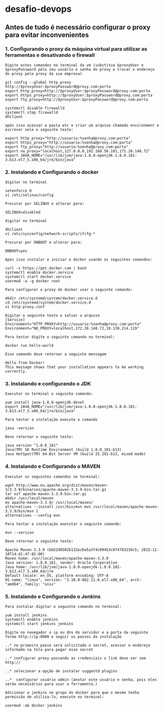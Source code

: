 # desafio-devops

## Antes de tudo é necessário configurar o proxy para evitar inconvenientes


### 1. Configurando o proxy da máquina virtual para utilizar as ferramentas e desativando o firewall

    Digite estes comandos no terminal da vm (substitua $proxyUser e $proxyPassword pelo seu usuário e senha do proxy e trocar o endereço do proxy pelo proxy da sua empresa)

```shell
git config --global http.proxy http://$proxyUser:$proxyPassword@proxy.com:porta
export http_proxy=http://$proxyUser:$proxyPassword@proxy.com:porta
export https_proxy=http://$proxyUser:$proxyPassword@proxy.com:porta
export ftp_proxy=http://$proxyUser:$proxyPassword@proxy.com:porta

systemctl disable firewalld
systemctl stop firewalld
dhclient
```

    após isso acessar a pasta etc e criar um arquivo chamado environment e escrever nele o seguinte texto:

```shell
export http_proxy="http://usuario:%senha@proxy.com:porta"
export https_proxy="http://usuario:%senha@proxy.com:porta"
export ftp_proxy="http://usuario:%senha@proxy.com:porta"
export no_proxy="localhost,127.0.0.0,192.168.56.101,172.20.148.72"
export JAVA_HOME="/usr/lib/jvm/java-1.8.0-openjdk-1.8.0.181-3.b13.el7_5.x86_64/jre/bin/java"
```


### 2. Instalando e Configurando o docker

    digitar no terminal

```shell
setenforce 0
vi /etc/selinux/config
```

    Procurar por SELINUX e alterar para:
    
    SELINUX=disabled

    digitar no terminal

```shell
dhclient
vi /etc/sysconfig/network-scripts/ifcfg-*
```
    Procurar por ONBOOT e alterar para:
    
    ONBOOT=yes

    Após isso instalar e iniciar o docker usando os seguintes comandos:

```shell
curl -s https://get.docker.com | bash
systemctl enable docker.service
systemctl start docker.service
usermod -a -g docker root
```

    Para configurar o proxy do docker usar o seguinte comando:

```shell
mkdir /etc/systemd/system/docker.service.d
cd /etc/systemd/system/docker.service.d
vi http-proxy.conf
```

    Digitar o seguinte texto e salvar o arquivo
    [Service]
    Environment="HTTP_PROXY=http://usuario:%senha@proxy.com:porta"
    Environment="NO_PROXY=localhost,172.20.148.72,10.130.214.119"

    Para testar digite o seguinte comando no terminal:

```shell
docker run hello-world
```

    Esse comando deve retornar a seguinte mensagem

    Hello from Docker!
    This message shows that your installation appears to be working correctly.


### 3. Instalando e configurando o JDK

    Executar no terminal o seguinte comando:

```shell
yum install java-1.8.0-openjdk-devel
export JAVA_HOME="/usr/lib/jvm/java-1.8.0-openjdk-1.8.0.181-3.b13.el7_5.x86_64/jre/bin/java"
```

    Para testar a instalação execute o comando 

```shell
java -version
```

    Deve retornar o seguinte texto:

    java version "1.8.0_181"
    Java(TM) SE Runtime Environment (build 1.8.0_181-b13)
    Java HotSpot(TM) 64-Bit Server VM (build 25.181-b13, mixed mode)

### 4. Instalando e Configurando o MAVEN

    Executar os seguintes comandos no terminal:

```shell
wget http://www.eu.apache.org/dist/maven/maven-3/3.3.9/binaries/apache-maven-3.3.9-bin.tar.gz
tar xzf apache-maven-3.3.9-bin.tar.gz
mkdir /usr/local/maven
mv apache-maven-3.3.9/ /usr/local/maven/
alternatives --install /usr/bin/mvn mvn /usr/local/maven/apache-maven-3.3.9/bin/mvn 1
alternatives --config mvn
```

    Para testar a instalação executar o seguinte comando:

```shell
mvn --version
```

    Deve retornar o seguinte texto:

    Apache Maven 3.3.9 (bb52d8502b132ec0a5a3f4c09453c07478323dc5; 2015-11-10T14:41:47-02:00)
    Maven home: /usr/local/maven/apache-maven-3.3.9
    Java version: 1.8.0_181, vendor: Oracle Corporation
    Java home: /usr/lib/jvm/java-1.8.0-openjdk-1.8.0.181-3.b13.el7_5.x86_64/jre
    Default locale: en_US, platform encoding: UTF-8
    OS name: "linux", version: "3.10.0-862.11.6.el7.x86_64", arch: "amd64", family: "unix"

### 5. Instalando e Configurando o Jenkins

    Para instalar digitar o seguinte comando no terminal:

```shell
yum install jenkins
systemctl enable jenkins
systemctl start jenkins jenkins
```

    Digite no navegador o ip ou dns do servidor e a porta da seguinte forma http://ip:8080 e seguir os passos da instalação

    ..* no primeiro passo será solicitado o secret, acessar o endereço informado na tela para pegar esse secret

    ..* configurar proxy passando as credenciais o link deve ser sem http://

    ..* selecionar a opção de instalar suggestd plugins

    ..*  configurar usuário admin (anotar este usuário e senha, pois eles serão necessários para usar a ferramenta.)

    Adicionar o jenkins no grupo do docker para que o mesmo tenha permissão de utiliza-lo, execute no terminal:

```shell
usermod -aG docker jenkins
```





